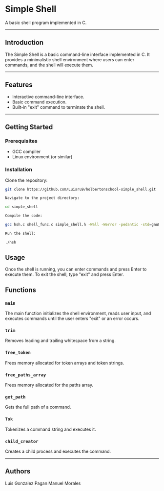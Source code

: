 # Simple Shell

A basic shell program implemented in C.


---

## Introduction

The Simple Shell is a basic command-line interface implemented in C. It provides a minimalistic shell environment where users can enter commands, and the shell will execute them.

---

## Features

- Interactive command-line interface.
- Basic command execution.
- Built-in "exit" command to terminate the shell.

---

## Getting Started

### Prerequisites

- GCC compiler
- Linux environment (or similar)

### Installation

Clone the repository:

```bash
git clone https://github.com/Luisru9/holbertonschool-simple_shell.git

Navigate to the project directory:

cd simple_shell

Compile the code:

gcc hsh.c shell_func.c simple_shell.h -Wall -Werror -pedantic -std=gnu89 -o hsh

Run the shell:

./hsh
```

## Usage

Once the shell is running, you can enter commands and press Enter to execute them. To exit the shell, type "exit" and press Enter.

## Functions

### `main`

The main function initializes the shell environment, reads user input, and executes commands until the user enters "exit" or an error occurs.

### `trim`

Removes leading and trailing whitespace from a string.

### `free_token`

Frees memory allocated for token arrays and token strings.

### `free_paths_array`

Frees memory allocated for the paths array.

### `get_path`

Gets the full path of a command.

### `Tok`

Tokenizes a command string and executes it.

### `child_creator`

Creates a child process and executes the command.

---

## Authors

Luis Gonzalez Pagan
Manuel Morales
